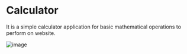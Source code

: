 # Calculator
It is a simple calculator application for basic mathematical operations to perform on website.

![image](https://github.com/Pushpa472/Calculator/assets/116655535/9885ab01-1d3c-4977-b357-cfa98aad7bfe)

